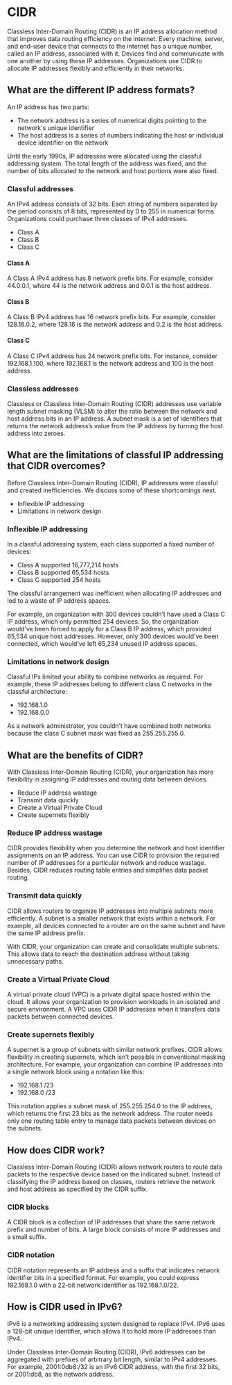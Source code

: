 # CIDR
Classless Inter-Domain Routing (CIDR) is an IP address allocation method that improves data routing efficiency on the internet. Every machine, server, and end-user device that connects to the internet has a unique number, called an IP address, associated with it. Devices find and communicate with one another by using these IP addresses. Organizations use CIDR to allocate IP addresses flexibly and efficiently in their networks.

## What are the different IP address formats?
An IP address has two parts:

- The network address is a series of numerical digits pointing to the network's unique identifier 
- The host address is a series of numbers indicating the host or individual device identifier on the network

Until the early 1990s, IP addresses were allocated using the classful addressing system. The total length of the address was fixed, and the number of bits allocated to the network and host portions were also fixed.

### Classful addresses
An IPv4 address consists of 32 bits. Each string of numbers separated by the period consists of 8 bits, represented by 0 to 255 in numerical forms. Organizations could purchase three classes of IPv4 addresses. 

- Class A
- Class B
- Class C

#### Class A
A Class A IPv4 address has 8 network prefix bits. For example, consider 44.0.0.1, where 44 is the network address and 0.0.1 is the host address.

#### Class B
A Class B IPv4 address has 16 network prefix bits. For example, consider 128.16.0.2, where 128.16 is the network address and 0.2 is the host address.

#### Class C
A Class C IPv4 address has 24 network prefix bits. For instance, consider 192.168.1.100, where 192.168.1 is the network address and 100 is the host address. 

### Classless addresses
Classless or Classless Inter-Domain Routing (CIDR) addresses use variable length subnet masking (VLSM) to alter the ratio between the network and host address bits in an IP address. A subnet mask is a set of identifiers that returns the network address’s value from the IP address by turning the host address into zeroes. 

## What are the limitations of classful IP addressing that CIDR overcomes?
Before Classless Inter-Domain Routing (CIDR), IP addresses were classful and created inefficiencies. We discuss some of these shortcomings next. 

- Inflexible IP addressing
- Limitations in network design

### Inflexible IP addressing
In a classful addressing system, each class supported a fixed number of devices:

- Class A supported 16,777,214 hosts
- Class B supported 65,534 hosts
- Class C supported 254 hosts

The classful arrangement was inefficient when allocating IP addresses and led to a waste of IP address spaces.

For example, an organization with 300 devices couldn’t have used a Class C IP address, which only permitted 254 devices. So, the organization would’ve been forced to apply for a Class B IP address, which provided 65,534 unique host addresses. However, only 300 devices would’ve been connected, which would’ve left 65,234 unused IP address spaces.

### Limitations in network design
Classful IPs limited your ability to combine networks as required. For example, these IP addresses belong to different class C networks in the classful architecture: 

- 192.168.1.0
- 192.168.0.0

As a network administrator, you couldn’t have combined both networks because the class C subnet mask was fixed as 255.255.255.0. 

## What are the benefits of CIDR?
With Classless Inter-Domain Routing (CIDR), your organization has more flexibility in assigning IP addresses and routing data between devices.

- Reduce IP address wastage
- Transmit data quickly
- Create a Virtual Private Cloud
- Create supernets flexibly

### Reduce IP address wastage
CIDR provides flexibility when you determine the network and host identifier assignments on an IP address. You can use CIDR to provision the required number of IP addresses for a particular network and reduce wastage. Besides, CIDR reduces routing table entries and simplifies data packet routing. 

### Transmit data quickly
CIDR allows routers to organize IP addresses into multiple subnets more efficiently. A subnet is a smaller network that exists within a network. For example, all devices connected to a router are on the same subnet and have the same IP address prefix.

With CIDR, your organization can create and consolidate multiple subnets. This allows data to reach the destination address without taking unnecessary paths. 

### Create a Virtual Private Cloud
A virtual private cloud (VPC) is a private digital space hosted within the cloud. It allows your organization to provision workloads in an isolated and secure environment. A VPC uses CIDR IP addresses when it transfers data packets between connected devices. 

### Create supernets flexibly
A supernet is a group of subnets with similar network prefixes. CIDR allows flexibility in creating supernets, which isn’t possible in conventional masking architecture. For example, your organization can combine IP addresses into a single network block using a notation like this:

- 192.168.1 /23 
- 192.168.0 /23

This notation applies a subnet mask of 255.255.254.0 to the IP address, which returns the first 23 bits as the network address. The router needs only one routing table entry to manage data packets between devices on the subnets.

## How does CIDR work?
Classless Inter-Domain Routing (CIDR) allows network routers to route data packets to the respective device based on the indicated subnet. Instead of classifying the IP address based on classes, routers retrieve the network and host address as specified by the CIDR suffix.

### CIDR blocks
A CIDR block is a collection of IP addresses that share the same network prefix and number of bits. A large block consists of more IP addresses and a small suffix.

### CIDR notation
CIDR notation represents an IP address and a suffix that indicates network identifier bits in a specified format. For example, you could express 192.168.1.0 with a 22-bit network identifier as 192.168.1.0/22.

## How is CIDR used in IPv6?
IPv6 is a networking addressing system designed to replace IPv4. IPv6 uses a 128-bit unique identifier, which allows it to hold more IP addresses than IPv4.

Under Classless Inter-Domain Routing (CIDR), IPv6 addresses can be aggregated with prefixes of arbitrary bit length, similar to IPv4 addresses. For example, 2001:0db8:/32 is an IPv6 CIDR address, with the first 32 bits, or 2001:db8, as the network address. 

